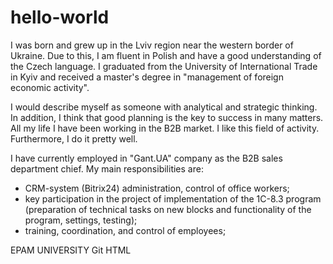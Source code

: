 # hello-world
I was born and grew up in the Lviv region near the western border of Ukraine. 
Due to this, I am fluent in Polish and have a good understanding of the Czech language.
I graduated from the University of International Trade in Kyiv and received a master's degree in "management of foreign economic activity".

I would describe myself as someone with analytical and strategic thinking. In addition, I think that good planning is the key to success in many matters. 
All my life I have been working in the B2B market. I like this field of activity. Furthermore, I do it pretty well.

I have currently employed in "Gant.UA" company as the B2B sales department chief. 
My main responsibilities are:
- CRM-system (Bitrix24) administration, control of office workers;
- key participation in the project of implementation of the 1C-8.3 program (preparation of technical tasks on new blocks and functionality of the program, settings, testing);
- training, coordination, and control of employees;

EPAM UNIVERSITY
Git HTML 
